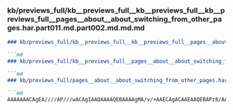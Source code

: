 ### kb/previews_full/kb__previews_full__kb__previews_full__kb__previews_full__pages__about__about_switching_from_other_pages.har.part011.md.part002.md.md.md

```md
### kb/previews_full/kb__previews_full__kb__previews_full__pages__about__about_switching_from_other_pages.har.part011.md.part002.md.md

```md
### kb/previews_full/kb__previews_full__pages__about__about_switching_from_other_pages.har.part011.md.part002.md

```md
### kb/previews_full/pages__about__about_switching_from_other_pages.har.part011.md (part 002)

```md
AAAAAAACAgEA////AP///wACAgIAAQAAAAQEBAAAAgMA/v/+AAECAgACAAEAAQEBAPz8/AAC
```

```

```

```

```
